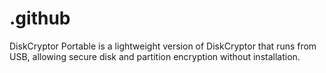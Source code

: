 # .github
DiskCryptor Portable is a lightweight version of DiskCryptor that runs from USB, allowing secure disk and partition encryption without installation.
